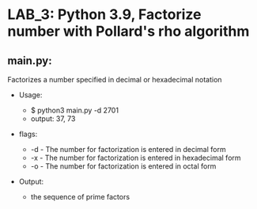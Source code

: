 LAB_3: Python 3.9, Factorize number with Pollard's rho algorithm
=

main.py:
-
Factorizes a number specified in decimal or hexadecimal notation

- Usage: 
  - $ python3 main.py -d 2701
  - output: 37, 73
  

- flags: 
  - -d - The number for factorization is entered in decimal form  
  - -x - The number for factorization is entered in hexadecimal form
  - -o - The number for factorization is entered in octal form


- Output: 
  - the sequence of prime factors 